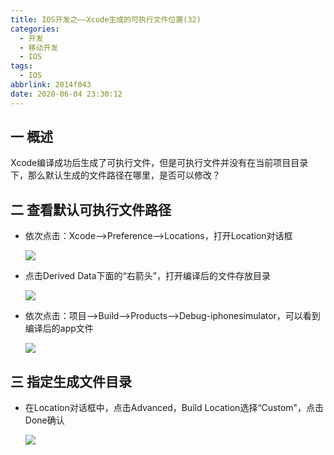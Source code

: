 ```yaml
---
title: IOS开发之——Xcode生成的可执行文件位置(32)
categories:
  - 开发
  - 移动开发
  - IOS
tags:
  - IOS
abbrlink: 2014f043
date: 2020-06-04 23:30:12
---
```

## 一 概述

Xcode编译成功后生成了可执行文件，但是可执行文件并没有在当前项目目录下，那么默认生成的文件路径在哪里，是否可以修改？   

<!--more-->

## 二 查看默认可执行文件路径

* 依次点击：Xcode——>Preference——>Locations，打开Location对话框

  ![][1]
  
* 点击Derived Data下面的“右箭头”，打开编译后的文件存放目录

  ![][2]

* 依次点击：项目——>Build——>Products——>Debug-iphonesimulator，可以看到编译后的app文件

  ![][3]

## 三 指定生成文件目录

* 在Location对话框中，点击Advanced，Build Location选择“Custom"，点击Done确认

  ![][4]



[1]:https://images.pgzxc.com//ios-xcode-locations-view.png
[2]:https://images.pgzxc.com//ios-xcode-locations-folder-deriveddata.png
[3]:https://images.pgzxc.com//ios-xcode-build-product-app.png
[4]:https://images.pgzxc.com//ios-xcode-build-custom.png
